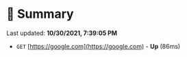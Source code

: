 # 📖 Summary
Last updated: **10/30/2021, 7:39:05 PM**

- `GET` [https://google.com](https://google.com) - **Up** (86ms)
